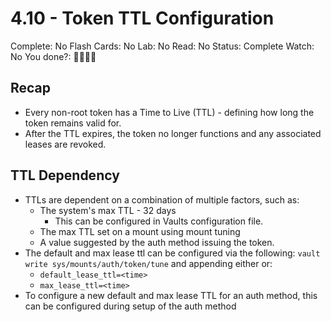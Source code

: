 # 4.10 - Token TTL Configuration

Complete: No
Flash Cards: No
Lab: No
Read: No
Status: Complete
Watch: No
You done?: 🌚🌚🌚🌚

## Recap

- Every non-root token has a Time to Live (TTL) - defining how long the token remains valid for.
- After the TTL expires, the token no longer functions and any associated leases are revoked.

## TTL Dependency

- TTLs are dependent on a combination of multiple factors, such as:
    - The system's max TTL - 32 days
        - This can be configured in Vaults configuration file.
    - The max TTL set on a mount using mount tuning
    - A value suggested by the auth method issuing the token.
- The default and max lease ttl can be configured via the following: `vault write sys/mounts/auth/token/tune` and appending either or:
    - `default_lease_ttl=<time>`
    - `max_lease_ttl=<time>`
- To configure a new default and max lease TTL for an auth method, this can be configured during setup of the auth method